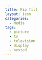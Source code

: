 ```yaml
---
title: Pip fill
layout: icon
categories:
  - Media
tags:
  - picture
  - tv
  - television
  - display
  - nested
---
```

